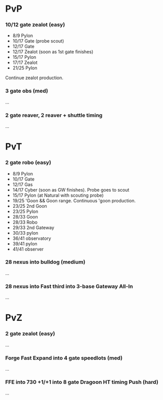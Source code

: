 PvP
========================================

### 10/12 gate zealot (easy)
- 8/9   Pylon
- 10/17 Gate (probe scout)
- 12/17 Gate
- 12/17 Zealot (soon as 1st gate finishes)
- 15/17 Pylon
- 17/17 Zealot
- 21/25 Pylon

Continue zealot production.

### 3 gate obs (med)
...

### 2 gate reaver, 2 reaver + shuttle timing
...

PvT
========================================

### 2 gate robo (easy)
- 8/9   Pylon
- 10/17 Gate
- 12/17 Gas
- 14/17 Cyber (soon as GW finishes). Probe goes to scout
- 15/17 Pylon (at Natural with scouting probe)
- 19/25 'Goon && Goon range. Continuous 'goon production.
- 23/25 2nd Goon
- 23/25 Pylon
- 28/33 Goon
- 28/33 Robo
- 29/33 2nd Gateway
- 30/33 pylon
- 36/41 observatory
- 39/41 pylon
- 41/41 observer

### 28 nexus into bulldog (medium)
...

### 28 nexus into Fast third into 3-base Gateway All-In
...


PvZ
========================================

### 2 gate zealot (easy)
...


### Forge Fast Expand into 4 gate speedlots (med)
...


### FFE into 730 +1/+1 into 8 gate Dragoon HT timing Push (hard)
...

